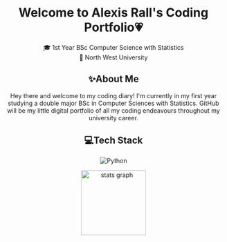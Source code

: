 <h1 align="center">Welcome to Alexis Rall's Coding Portfolio💗</h1>
<div align="center">
<p>
🎓 1st Year BSc Computer Science with Statistics <br>
📍 North West University <br>
</p>

<h2 align="center">✨About Me</h2>
<p>
  Hey there and welcome to my coding diary! I'm currently in my first year studying a double major BSc in Computer Sciences with Statistics. GitHub will be my little digital portfolio of all my coding endeavours throughout my university career.
</p>

<h2 align="center">💻Tech Stack</h2>

![Python](https://img.shields.io/badge/python-3670A0?style=for-the-badge&logo=python&logoColor=ffdd54)
<br>

<div align="center">
  <img src="https://github-readme-stats.vercel.app/api?username=AlexisRall&hide_title=false&hide_rank=false&show_icons=true&include_all_commits=true&count_private=true&disable_animations=false&theme=dracula&locale=en&hide_border=false" height="150" alt="stats graph"  />
</div>


<!-- Proudly created with GPRM ( https://gprm.itsvg.in ) -->
